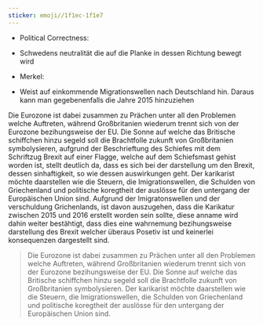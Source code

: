 ```yaml
---
sticker: emoji//1f1ec-1f1e7
---
```

- Political Correctness:

- Schwedens neutralität die auf die Planke in dessen Richtung bewegt wird

- Merkel:

- Weist auf einkommende Migrationswellen nach Deutschland hin. Daraus kann man gegebenenfalls die Jahre 2015 hinzuziehen

Die Eurozone ist dabei zusammen zu Prächen unter all den Problemen welche Auftreten, während Großbritanien wiederum trennt sich von der Eurozone bezihungsweise der EU. Die Sonne auf welche das Britische schiffchen hinzu segeld soll die Brachtfolle zukunft von Großbritanien symbolysieren, aufgrund der Beschrieftung des Schiefes mit dem Schriftzug Brexit auf einer Flagge, welche auf dem Schiefsmast gehist worden ist, stellt deutlich da, dass es sich bei der darstellung um den Brexit, dessen sinhaftigkeit, so wie dessen auswirkungen geht. Der karikarist möchte daarstellen wie die Steuern, die Imigrationswellen, die Schulden von Griechenland und politische koregtheit der auslösse für den untergang der Europäischen Union sind. Aufgrund der Imigratonswellen und der verschuldung Grichenlands, ist davon auszugehen, dass die Karikatur zwischen 2015 und 2016 erstellt worden sein sollte, diese anname wird dahin weiter bestähtigt, dass dies eine wahrnemung bezihungsweise darstellung des Brexit welcher überaus Posetiv ist und keinerlei konsequenzen dargestellt sind.






>Die Eurozone ist dabei zusammen zu Prächen unter all den Problemen welche Auftreten, während Großbritanien wiederum trennt sich von der Eurozone bezihungsweise der EU. Die Sonne auf welche das Britische schiffchen hinzu segeld soll die Brachtfolle zukunft von Großbritanien symbolysieren. Der karikarist möchte daarstellen wie die Steuern, die Imigrationswellen, die Schulden von Griechenland und politische koregtheit der auslösse für den untergang der Europäischen Union sind.